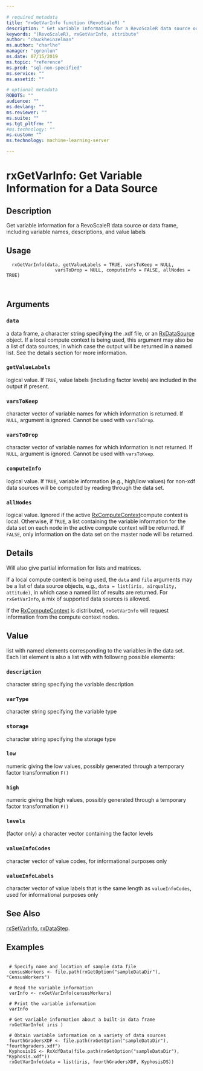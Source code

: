 ```yaml
--- 

# required metadata 
title: "rxGetVarInfo function (RevoScaleR) " 
description: " Get variable information for a RevoScaleR data source or data frame, including variable names, descriptions, and value labels " 
keywords: "(RevoScaleR), rxGetVarInfo, attribute" 
author: "chuckheinzelman"
ms.author: "charlhe" 
manager: "cgronlun" 
ms.date: 07/15/2019 
ms.topic: "reference" 
ms.prod: "sql-non-specified"
ms.service: "" 
ms.assetid: "" 

# optional metadata 
ROBOTS: "" 
audience: "" 
ms.devlang: "" 
ms.reviewer: "" 
ms.suite: "" 
ms.tgt_pltfrm: "" 
#ms.technology: "" 
ms.custom: "" 
ms.technology: machine-learning-server

--- 
```



 # rxGetVarInfo: Get Variable Information for a Data Source 
 ## Description

Get variable information for a RevoScaleR data source or data frame, including variable
names, descriptions, and value labels


 ## Usage

```   
  rxGetVarInfo(data, getValueLabels = TRUE, varsToKeep = NULL,
                  varsToDrop = NULL, computeInfo = FALSE, allNodes = TRUE)



```

 ## Arguments




 ### `data`
 a data frame, a character string specifying the .xdf file, or an [RxDataSource](RxDataSource.md) object.  If a local compute context is being used,  this argument may also be a list of data sources,  in which case the output will be returned in a named list. See the details section for more information. 



 ### `getValueLabels`
 logical value. If `TRUE`, value labels (including factor  levels) are included in the output if present. 



 ### `varsToKeep`
 character vector of variable names for which information is returned. If `NULL`, argument is ignored. Cannot be used with `varsToDrop`. 



 ### `varsToDrop`
 character vector of variable names for which information is not returned. If `NULL`, argument is ignored. Cannot be used with `varsToKeep`. 



 ### `computeInfo`
 logical value. If `TRUE`,  variable information  (e.g., high/low values) for non-xdf data sources will be computed  by reading through the data set. 



 ### `allNodes`
 logical value.  Ignored if the active [RxComputeContext](RxComputeContext.md)compute context is local.  Otherwise, if `TRUE`, a list containing the variable information for the data set on each node in the active compute context will be returned.  If `FALSE`, only information on the data set on the master node will be returned.  





 ## Details
  Will also give partial information for lists and matrices.

If a local compute context is being used, the `data` and `file` arguments may be a list of data source objects, e.g.,
`data = list(iris, airquality, attitude)`, 
in which case a named list of results are returned. For `rxGetVarInfo`, a mix of supported data sources
is allowed. 

If the [RxComputeContext](RxComputeContext.md) is distributed, `rxGetVarInfo` will request information from the
compute context nodes.  


 ## Value

list with named elements corresponding to the variables in the data set. 
Each list element is also a list with with following possible elements:

### `description`
character string specifying the variable description


### `varType`
character string specifying the variable type


### `storage`
character string specifying the storage type


### `low`
numeric giving the low values, possibly generated through a temporary factor transformation `F()`


### `high`
numeric giving the high values, possibly generated through a temporary factor transformation `F()`


### `levels`
(factor only) a character vector containing the factor levels


### `valueInfoCodes`
character vector of value codes, for informational  purposes only


### `valueInfoLabels`
character vector of value labels that is the same length as `valueInfoCodes`, used for informational purposes only








 ## See Also

[rxSetVarInfo](rxSetVarInfoXdf.md),
[rxDataStep](rxDataStep.md).

 ## Examples

 ```

  # Specify name and location of sample data file
  censusWorkers <- file.path(rxGetOption("sampleDataDir"), "CensusWorkers")

  # Read the variable information
  varInfo <- rxGetVarInfo(censusWorkers)

  # Print the variable information
  varInfo

  # Get variable information about a built-in data frame
  rxGetVarInfo( iris )

  # Obtain variable information on a variety of data sources
  fourthGradersXDF <- file.path(rxGetOption("sampleDataDir"), "fourthgraders.xdf")
  KyphosisDS <- RxXdfData(file.path(rxGetOption("sampleDataDir"), "Kyphosis.xdf"))
  rxGetVarInfo(data = list(iris, fourthGradersXDF, KyphosisDS))
```



